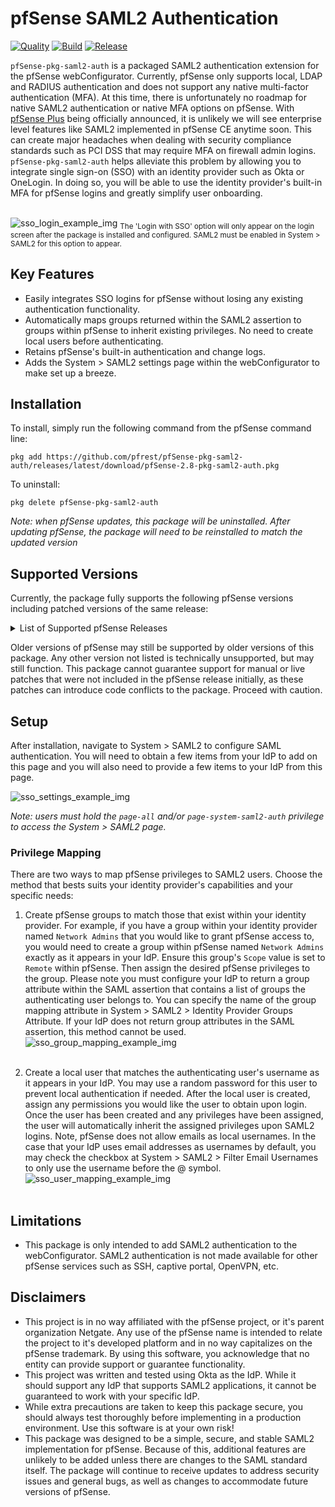 # pfSense SAML2 Authentication

[![Quality](https://github.com/pfrest/pfSense-pkg-saml2-auth/actions/workflows/quality.yml/badge.svg)](https://github.com/pfrest/pfSense-pkg-saml2-auth/actions/workflows/quality.yml)
[![Build](https://github.com/pfrest/pfSense-pkg-saml2-auth/actions/workflows/build.yml/badge.svg)](https://github.com/pfrest/pfSense-pkg-saml2-auth/actions/workflows/build.yml)
[![Release](https://github.com/pfrest/pfSense-pkg-saml2-auth/actions/workflows/release.yml/badge.svg)](https://github.com/pfrest/pfSense-pkg-saml2-auth/actions/workflows/release.yml)

`pfSense-pkg-saml2-auth` is a packaged SAML2 authentication extension for the pfSense webConfigurator. Currently, pfSense
only supports local, LDAP and RADIUS authentication and does not support any native multi-factor authentication (MFA).
At this time, there is unfortunately no roadmap for native SAML2 authentication or native MFA options on pfSense. With
[pfSense Plus](https://www.netgate.com/blog/pfsense-plus-21-02-release-and-pfsense-ce-2-5-0-release-now-available.html)
being officially announced, it is unlikely we will see enterprise level features like SAML2 implemented in pfSense CE
anytime soon. This can create major headaches when dealing with security compliance standards such as PCI DSS that may
require MFA on firewall admin logins. `pfSense-pkg-saml2-auth` helps alleviate this problem by allowing you to integrate
single sign-on (SSO) with an identity provider such as Okta or OneLogin. In doing so, you will be able to use the identity
provider's built-in MFA for pfSense logins and greatly simplify user onboarding.<br><br>

![sso_login_example_img](docs/img/sso_login.png)
<sub>The 'Login with SSO' option will only appear on the login screen after the package is installed and configured. SAML2
must be enabled in System > SAML2 for this option to appear.</sub><br>

## Key Features

- Easily integrates SSO logins for pfSense without losing any existing authentication functionality.
- Automatically maps groups returned within the SAML2 assertion to groups within pfSense to inherit existing privileges.
  No need to create local users before authenticating.
- Retains pfSense's built-in authentication and change logs.
- Adds the System > SAML2 settings page within the webConfigurator to make set up a breeze.

## Installation

To install, simply run the following command from the pfSense command line:<br>

```
pkg add https://github.com/pfrest/pfSense-pkg-saml2-auth/releases/latest/download/pfSense-2.8-pkg-saml2-auth.pkg
```

To uninstall:<br>

```
pkg delete pfSense-pkg-saml2-auth
```

_Note: when pfSense updates, this package will be uninstalled. After updating pfSense, the package will need to be
reinstalled to match the updated version_

## Supported Versions

Currently, the package fully supports the following pfSense versions including patched versions of the same release:

<details>
    <summary>List of Supported pfSense Releases</summary>

- pfSense 2.8.0-RELEASE
- pfSense 2.7.2-RELEASE
- pfSense 2.7.1-RELEASE
- pfSense 2.7.0-RELEASE

</details>

Older versions of pfSense may still be supported by older versions of this package. Any other version not listed is
technically unsupported, but may still function. This package cannot guarantee support for manual or live patches that
were not included in the pfSense release initially, as these patches can introduce code conflicts to the package.
Proceed with caution.

## Setup

After installation, navigate to System > SAML2 to configure SAML authentication. You will need to obtain a few
items from your IdP to add on this page and you will also need to provide a few items to your IdP from this page.
<br>

![sso_settings_example_img](docs/img/sso_settings.png)

_Note: users must hold the `page-all` and/or `page-system-saml2-auth` privilege to access the System > SAML2 page._

### Privilege Mapping

There are two ways to map pfSense privileges to SAML2 users. Choose the method that bests suits your identity provider's
capabilities and your specific needs:

1. Create pfSense groups to match those that exist within your identity provider. For example,
   if you have a group within your identity provider named `Network Admins` that you would like to grant pfSense access to,
   you would need to create a group within pfSense named `Network Admins` exactly as it appears in your IdP. Ensure this
   group's `Scope` value is set to `Remote` within pfSense. Then assign the desired pfSense privileges to the group. Please
   note you must configure your IdP to return a group attribute within the SAML assertion that contains a list of groups
   the authenticating user belongs to. You can specify the name of the group mapping attribute in System > SAML2 > Identity
   Provider Groups Attribute. If your IdP does not return group attributes in the SAML assertion, this method cannot be
   used.
   ![sso_group_mapping_example_img](docs/img/sso_group_mapping.png)<br><br>

2. Create a local user that matches the authenticating user's username as it appears in your
   IdP. You may use a random password for this user to prevent local authentication if needed. After the local user is
   created, assign any permissions you would like the user to obtain upon login. Once the user has been created and any
   privileges have been assigned, the user will automatically inherit the assigned privileges upon SAML2 logins. Note,
   pfSense does not allow emails as local usernames. In the case that your IdP uses email addresses as usernames by
   default, you may check the checkbox at System > SAML2 > Filter Email Usernames to only use the username before the @
   symbol.
   ![sso_user_mapping_example_img](docs/img/sso_user_mapping.png)<br><br>

## Limitations

- This package is only intended to add SAML2 authentication to the webConfigurator. SAML2 authentication is not made
  available for other pfSense services such as SSH, captive portal, OpenVPN, etc.

## Disclaimers

- This project is in no way affiliated with the pfSense project, or it's parent organization Netgate. Any use of the
  pfSense name is intended to relate the project to it's developed platform and in no way capitalizes on the
  pfSense trademark. By using this software, you acknowledge that no entity can provide support or guarantee
  functionality.
- This project was written and tested using Okta as the IdP. While it should support any IdP that supports SAML2
  applications, it cannot be guaranteed to work with your specific IdP.
- While extra precautions are taken to keep this package secure, you should always test thoroughly before implementing
  in a production environment. Use this software is at your own risk!
- This package was designed to be a simple, secure, and stable SAML2 implementation for pfSense. Because of this,
  additional features are unlikely to be added unless there are changes to the SAML standard itself. The package will
  continue to receive updates to address security issues and general bugs, as well as changes to accommodate future
  versions of pfSense.
